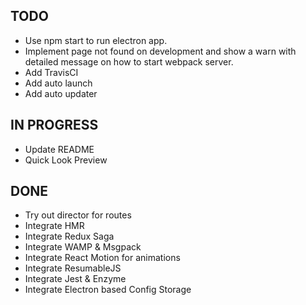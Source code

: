 ## TODO
* Use npm start to run electron app.
* Implement page not found on development and show a warn with detailed message on how to start webpack server.
* Add TravisCI
* Add auto launch
* Add auto updater

## IN PROGRESS
* Update README
* Quick Look Preview

## DONE
* Try out director for routes
* Integrate HMR
* Integrate Redux Saga
* Integrate WAMP & Msgpack
* Integrate React Motion for animations
* Integrate ResumableJS
* Integrate Jest & Enzyme
* Integrate Electron based Config Storage
